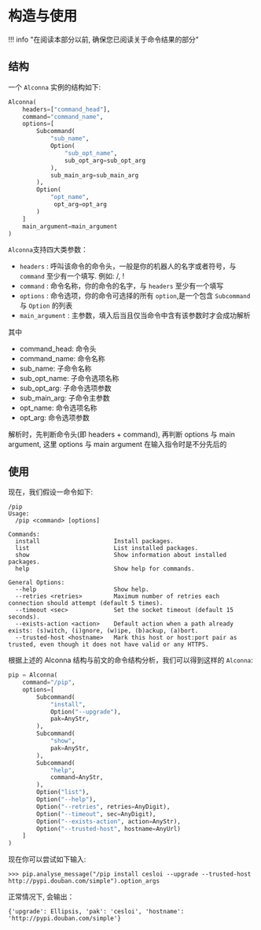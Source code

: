 # 构造与使用

!!! info "在阅读本部分以前, 确保您已阅读关于命令结果的部分"

## 结构

一个 `Alconna` 实例的结构如下:

```python
Alconna(
    headers=["command_head"],
    command="command_name",
    options=[
        Subcommand(
            "sub_name",
            Option(
                "sub_opt_name",
                sub_opt_arg=sub_opt_arg
            ),
            sub_main_arg=sub_main_arg
        ),
        Option(
            "opt_name",
             opt_arg=opt_arg
        )
    ]
    main_argument=main_argument
)
```

`Alconna`支持四大类参数：

-   `headers` : 呼叫该命令的命令头，一般是你的机器人的名字或者符号，与 `command` 至少有一个填写. 例如: /, !
-   `command` : 命令名称，你的命令的名字，与 `headers` 至少有一个填写
-   `options` : 命令选项，你的命令可选择的所有 `option`,是一个包含 `Subcommand` 与 `Option` 的列表
-   `main_argument` : 主参数，填入后当且仅当命令中含有该参数时才会成功解析

其中

-   command_head: 命令头
-   command_name: 命令名称
-   sub_name: 子命令名称
-   sub_opt_name: 子命令选项名称
-   sub_opt_arg: 子命令选项参数
-   sub_main_arg: 子命令主参数
-   opt_name: 命令选项名称
-   opt_arg: 命令选项参数

解析时，先判断命令头(即 headers + command), 再判断 options 与 main argument, 这里 options 与 main argument 在输入指令时是不分先后的

## 使用

现在，我们假设一命令如下:

```
/pip
Usage:
  /pip <command> [options]

Commands:
  install                     Install packages.
  list                        List installed packages.
  show                        Show information about installed packages.
  help                        Show help for commands.

General Options:
  --help                      Show help.
  --retries <retries>         Maximum number of retries each connection should attempt (default 5 times).
  --timeout <sec>             Set the socket timeout (default 15 seconds).
  --exists-action <action>    Default action when a path already exists: (s)witch, (i)gnore, (w)ipe, (b)ackup, (a)bort.
  --trusted-host <hostname>   Mark this host or host:port pair as trusted, even though it does not have valid or any HTTPS.
```

根据上述的 Alconna 结构与前文的命令结构分析，我们可以得到这样的 `Alconna`:

```python
pip = Alconna(
    command="/pip",
    options=[
        Subcommand(
            "install",
            Option("--upgrade"),
            pak=AnyStr,
        ),
        Subcommand(
            "show",
            pak=AnyStr,
        ),
        Subcommand(
            "help",
            command=AnyStr,
        ),
        Option("list"),
        Option("--help"),
        Option("--retries", retries=AnyDigit),
        Option("--timeout", sec=AnyDigit),
        Option("--exists-action", action=AnyStr),
        Option("--trusted-host", hostname=AnyUrl)
    ]
)
```

现在你可以尝试如下输入:

```
>>> pip.analyse_message("/pip install cesloi --upgrade --trusted-host http://pypi.douban.com/simple").option_args
```

正常情况下, 会输出：

```
{'upgrade': Ellipsis, 'pak': 'cesloi', 'hostname': 'http://pypi.douban.com/simple'}
```
